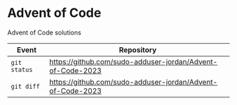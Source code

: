 # Advent of Code
 Advent of Code solutions

| Event | Repository |
| --- | --- |
| `git status` | https://github.com/sudo-adduser-jordan/Advent-of-Code-2023 |
| `git diff` | https://github.com/sudo-adduser-jordan/Advent-of-Code-2023 |
 

